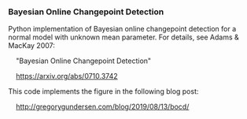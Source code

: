 ### Bayesian Online Changepoint Detection

Python implementation of Bayesian online changepoint detection for a normal
model with unknown mean parameter. For details, see Adams & MacKay 2007:

&nbsp;&nbsp;&nbsp;&nbsp;"Bayesian Online Changepoint Detection"

&nbsp;&nbsp;&nbsp;&nbsp;https://arxiv.org/abs/0710.3742

This code implements the figure in the following blog post:

&nbsp;&nbsp;&nbsp;&nbsp;http://gregorygundersen.com/blog/2019/08/13/bocd/